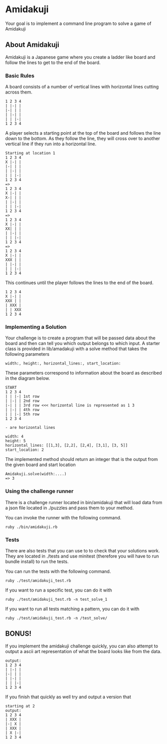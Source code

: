 # Amidakuji

Your goal is to implement a command line program to solve a game of Amidakuji

## About Amidakuji

Amidakuji is a Japanese game where you create a ladder like board and follow the lines to get to the end of the board.

### Basic Rules

A board consists of a number of vertical lines with horizontal lines cutting across them.

    1 2 3 4
    | |-| |
    |-| | |
    | |-| |
    | | |-|
    1 2 3 4

A player selects a starting point at the top of the board and follows the line down to the
bottom. As they follow the line, they will cross over to another vertical line if they
run into a horizontal line.

    Starting at location 1
    1 2 3 4
    X |-| |
    |-| | |
    | |-| |
    | | |-|
    1 2 3 4
    =>
    1 2 3 4
    X |-| |
    X-| | |
    | |-| |
    | | |-|
    1 2 3 4
    =>
    1 2 3 4
    X |-| |
    XX| | |
    | |-| |
    | | |-|
    1 2 3 4
    =>
    1 2 3 4
    X |-| |
    XXX | |
    | |-| |
    | | |-|
    1 2 3 4

This continues until the player follows the lines to the end of the board.

    1 2 3 4
    X |-| |
    XXX | |
    | XXX |
    | | XXX
    1 2 3 4

### Implementing a Solution

Your challenge is to create a program that will be passed data about the board and then can
tell you which output belongs to which input. A starter class is provided in lib/amadakuji
with a solve method that takes the following parameters

    width:, height:, horizontal_lines:, start_location:

These parameters correspond to information about the board as described in the diagram below.

    START
    1 2 3 4
    | | |-| 1st row
    | |-| | 2nd row
    |-| | | 3rd row <<< horizontal line is represented as 1 3
    | |-| | 4th row
    | | |-| 5th row
    1 2 3 4

    - are horizontal lines

    width: 4
    height: 5
    horizontal_lines: [[1,3], [2,2], [2,4], [3,1], [3, 5]]
    start_location: 2

The implemented method should return an integer that is the output from the given
board and start location

    Amidakuji.solve(width:....)
    => 3

### Using the challenge runner

There is a challenge runner located in bin/amidakuji that will load data from a json file located in ./puzzles
and pass them to your method.

You can invoke the runner with the following command.

    ruby ./bin/amidakuji.rb

### Tests

There are also tests that you can use to to check that your solutions work. They are located in ./tests
and use minitest (therefore you will have to run bundle install) to run the tests.

You can run the tests with the following command.

    ruby ./test/amidakuji_test.rb

If you want to run a specific test, you can do it with

    ruby ./test/amidakuji_test.rb -n test_solve_1

If you want to run all tests matching a pattern, you can do it with

    ruby ./test/amidakuji_test.rb -n /test_solve/

## BONUS!

If you implement the amidakuji challenge quickly, you can also attempt to output a ascii art representation of
what the board looks like from the data.

    output:
    1 2 3 4
    | |-| |
    |-| | |
    | |-| |
    | | |-|
    1 2 3 4

If you finish that quickly as well try and output a version that

    starting at 2
    output:
    1 2 3 4
    | XXX |
    |-| X |
    | XXX |
    | X |-|
    1 2 3 4
